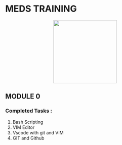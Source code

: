 # MEDS TRAINING

<p align="center">
<img width=200 height=200 src='https://avatars.githubusercontent.com/u/166413978?s=200&v=4'>
</p>

## MODULE 0

### Completed Tasks :

1. Bash Scripting
2. VIM Editor
3. Vscode with git and VIM
4. GIT and Github
